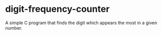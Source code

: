 # digit-frequency-counter
A simple C program that finds the digit which appears the most in a given number.
